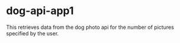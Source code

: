 # dog-api-app1

This retrieves data from the dog photo api for the number of pictures specified by the user.
